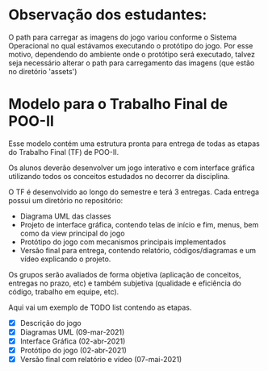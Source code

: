 # Observação dos estudantes: 
O path para carregar as imagens do jogo variou conforme o Sistema Operacional no qual estávamos executando o protótipo do jogo. Por esse motivo, dependendo do ambiente onde o protótipo será executado, talvez seja necessário alterar o path para carregamento das imagens (que estão no diretório 'assets')

# Modelo para o Trabalho Final de POO-II
Esse modelo contém uma estrutura pronta para entrega de todas as etapas do Trabalho Final (TF) de POO-II.

Os alunos deverão desenvolver um jogo interativo e com interface gráfica utilizando todos os conceitos estudados no decorrer da disciplina.

O TF é desenvolvido ao longo do semestre e terá 3 entregas. Cada entrega possui um diretório no repositório:
 - Diagrama UML das classes
 - Projeto de interface gráfica, contendo telas de início e fim, menus, bem como da view principal do jogo
 - Protótipo do jogo com mecanismos principais implementados
 - Versão final para entrega, contendo relatório, códigos/diagramas e um vídeo explicando o projeto.

Os grupos serão avaliados de forma objetiva (aplicação de conceitos, entregas no prazo, etc) e também subjetiva (qualidade e eficiência do código, trabalho em equipe, etc).

Aqui vai um exemplo de TODO list contendo as etapas.
- [x] Descrição do jogo
- [x] Diagramas UML (09-mar-2021)
- [x] Interface Gráfica (02-abr-2021)
- [x] Protótipo do jogo (02-abr-2021)
- [x] Versão final com relatório e vídeo (07-mai-2021)
